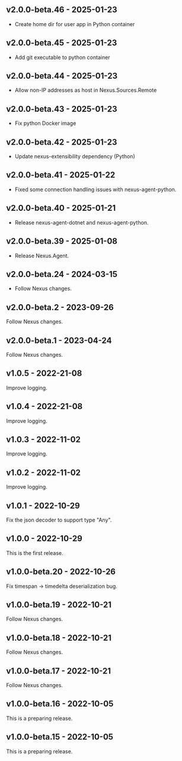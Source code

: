 ## v2.0.0-beta.46 - 2025-01-23

- Create home dir for user app in Python container

## v2.0.0-beta.45 - 2025-01-23

- Add git executable to python container

## v2.0.0-beta.44 - 2025-01-23

- Allow non-IP addresses as host in Nexus.Sources.Remote

## v2.0.0-beta.43 - 2025-01-23

- Fix python Docker image

## v2.0.0-beta.42 - 2025-01-23

- Update nexus-extensibility dependency (Python)

## v2.0.0-beta.41 - 2025-01-22

- Fixed some connection handling issues with nexus-agent-python.

## v2.0.0-beta.40 - 2025-01-21

- Release nexus-agent-dotnet and nexus-agent-python.

## v2.0.0-beta.39 - 2025-01-08

- Release Nexus.Agent.

## v2.0.0-beta.24 - 2024-03-15

- Follow Nexus changes.

## v2.0.0-beta.2 - 2023-09-26

Follow Nexus changes.

## v2.0.0-beta.1 - 2023-04-24

Follow Nexus changes.

## v1.0.5 - 2022-21-08

Improve logging.

## v1.0.4 - 2022-21-08

Improve logging.

## v1.0.3 - 2022-11-02

Improve logging.

## v1.0.2 - 2022-11-02

Improve logging.

## v1.0.1 - 2022-10-29

Fix the json decoder to support type "Any".

## v1.0.0 - 2022-10-29

This is the first release.

## v1.0.0-beta.20 - 2022-10-26

Fix timespan -> timedelta deserialization bug.

## v1.0.0-beta.19 - 2022-10-21

Follow Nexus changes.

## v1.0.0-beta.18 - 2022-10-21

Follow Nexus changes.

## v1.0.0-beta.17 - 2022-10-21

Follow Nexus changes.

## v1.0.0-beta.16 - 2022-10-05

This is a preparing release.

## v1.0.0-beta.15 - 2022-10-05

This is a preparing release.
